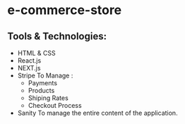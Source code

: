 # e-commerce-store

## Tools & Technologies:
- HTML & CSS
- React.js
- NEXT.js
- Stripe 
To Manage :
  - Payments
  - Products
  - Shiping Rates
  - Checkout Process
- Sanity
To manage the entire content of the application.

